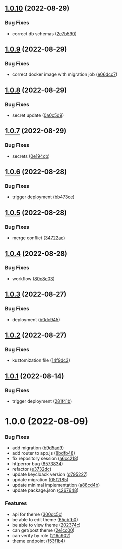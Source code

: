 ## [1.0.10](https://github.com/Greenstand/map-config-api/compare/v1.0.9...v1.0.10) (2022-08-29)


### Bug Fixes

* correct db schemas ([2e7b590](https://github.com/Greenstand/map-config-api/commit/2e7b590140d7fb0e55dcc013e0250fcca87ff66b))

## [1.0.9](https://github.com/Greenstand/map-config-api/compare/v1.0.8...v1.0.9) (2022-08-29)


### Bug Fixes

* correct docker image with migration job ([e06dcc7](https://github.com/Greenstand/map-config-api/commit/e06dcc7acc6f855b9f365846fb75a868f6e6c73e))

## [1.0.8](https://github.com/Greenstand/map-config-api/compare/v1.0.7...v1.0.8) (2022-08-29)


### Bug Fixes

* secret update ([0a0c5d9](https://github.com/Greenstand/map-config-api/commit/0a0c5d97edfd16b97c732941623f0af29c71c63c))

## [1.0.7](https://github.com/Greenstand/map-config-api/compare/v1.0.6...v1.0.7) (2022-08-29)


### Bug Fixes

* secrets ([0e194cb](https://github.com/Greenstand/map-config-api/commit/0e194cb3a68cbfdf2bbaae987e591084eb85eb3c))

## [1.0.6](https://github.com/Greenstand/map-config-api/compare/v1.0.5...v1.0.6) (2022-08-28)


### Bug Fixes

* trigger deployment ([bb473ce](https://github.com/Greenstand/map-config-api/commit/bb473ce5bdd0434d9cd904aa29fad517cde24254))

## [1.0.5](https://github.com/Greenstand/map-config-api/compare/v1.0.4...v1.0.5) (2022-08-28)


### Bug Fixes

* merge conflict ([34722ae](https://github.com/Greenstand/map-config-api/commit/34722ae97f5650a7637098f39935fb12fccd5458))

## [1.0.4](https://github.com/Greenstand/map-config-api/compare/v1.0.3...v1.0.4) (2022-08-28)


### Bug Fixes

* workflow ([80c8c03](https://github.com/Greenstand/map-config-api/commit/80c8c03126d7c88db5ac41a958fc5266789c855a))

## [1.0.3](https://github.com/Greenstand/map-config-api/compare/v1.0.2...v1.0.3) (2022-08-27)


### Bug Fixes

* deployment ([b0dc945](https://github.com/Greenstand/map-config-api/commit/b0dc945becadae0ba7556e760592be9809ce51ad))

## [1.0.2](https://github.com/Greenstand/map-config-api/compare/v1.0.1...v1.0.2) (2022-08-27)


### Bug Fixes

* kuztomization file ([14f9dc3](https://github.com/Greenstand/map-config-api/commit/14f9dc324eb737cff21bc22252a54dc1a63ee0a8))

## [1.0.1](https://github.com/Greenstand/map-config-api/compare/v1.0.0...v1.0.1) (2022-08-14)


### Bug Fixes

* trigger deployment ([281f41b](https://github.com/Greenstand/map-config-api/commit/281f41bf842d620af8f5dfadc55b8e88216d7484))

# 1.0.0 (2022-08-09)


### Bug Fixes

* add migration ([b9d5ad9](https://github.com/Greenstand/map-config-api/commit/b9d5ad90d5fec04e04cd52ad2d1647ccdae10746))
* add router to app.js ([8bdfb48](https://github.com/Greenstand/map-config-api/commit/8bdfb48a7d45db8419537e894ad5f98147d14ab4))
* fix repository session ([a6cc218](https://github.com/Greenstand/map-config-api/commit/a6cc218472238933c331981e49af9250d8a35395))
* httperror bug ([8573834](https://github.com/Greenstand/map-config-api/commit/8573834bc13abbaa298bcebfdaaf9d209ee64ce7))
* refactor ([e3732dc](https://github.com/Greenstand/map-config-api/commit/e3732dcbd0b9069947978a4b764799641e00c860))
* update keycloack version ([d795227](https://github.com/Greenstand/map-config-api/commit/d79522746349831d86bbb53da650aec1a4bfc714))
* update migration ([05f2f85](https://github.com/Greenstand/map-config-api/commit/05f2f850a33b63d8dcf944d093a0813eb9e5d27d))
* update minimal implementation ([a88cd4b](https://github.com/Greenstand/map-config-api/commit/a88cd4be12d5fadaa5c4062fb2e606b5acc96126))
* update package.json ([c267648](https://github.com/Greenstand/map-config-api/commit/c2676488816af17bdd2ef038542e6cc7ae9a26b8))


### Features

* api for theme ([300dc5c](https://github.com/Greenstand/map-config-api/commit/300dc5cbf876f88ff2e5f5d7400238b3e8222ed2))
* be able to edit theme ([65cbfb0](https://github.com/Greenstand/map-config-api/commit/65cbfb0b9f1bc76f1c5f5abebe6a22df5dfdd3a0))
* be able to view theme ([202374c](https://github.com/Greenstand/map-config-api/commit/202374c34ad89ce43176f57ed58396f51b2874be))
* can get/post theme ([2e1cc00](https://github.com/Greenstand/map-config-api/commit/2e1cc0013f474dac713e424b297e12247a9605a5))
* can verify by role ([216c902](https://github.com/Greenstand/map-config-api/commit/216c9028ed7251345f97787a768e7534fe790371))
* theme endpoint ([f53f1b4](https://github.com/Greenstand/map-config-api/commit/f53f1b473cadd8f9b83e0d89907e98b3116e7e02))
